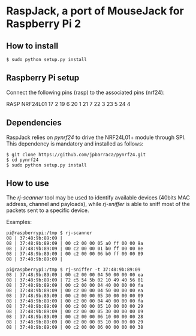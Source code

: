 RaspJack, a port of MouseJack for Raspberry Pi 2
================================================

How to install
--------------

```
$ sudo python setup.py install
```

Raspberry Pi setup
------------------

Connect the following pins (rasp) to the associated pins (nrf24):

RASP    NRF24L01
17      2
19      6
20      1
21      7
22      3
23      5
24      4

Dependencies
------------

RaspJack relies on *pynrf24* to drive the NRF24L01+ module through SPI. This dependency is mandatory
and installed as follows:

```
$ git clone https://github.com/jpbarraca/pynrf24.git
$ cd pynrf24
$ sudo python setup.py install
```

How to use
----------

The *rj-scanner* tool may be used to identify available devices (40bits MAC address, channel and payloads), while *rj-sniffer* is able to sniff most of the packets sent to a specific device.

Examples:

    pi@raspberrypi:/tmp $ rj-scanner 
    08 | 37:48:9b:89:09 | 
    08 | 37:48:9b:89:09 | 00 c2 00 00 05 a0 ff 00 00 9a
    08 | 37:48:9b:89:09 | 00 c2 00 00 01 b0 ff 00 00 8e
    08 | 37:48:9b:89:09 | 00 c2 00 00 06 b0 ff 00 00 89
    08 | 37:48:9b:89:09 | 

    pi@raspberrypi:/tmp $ rj-sniffer -t 37:48:9b:89:09
    08 | 37:48:9b:89:09 | 00 c2 00 00 04 50 00 00 00 ea
    08 | 37:48:9b:89:09 | 72 c5 54 5b 02 10 49 40 56 01
    08 | 37:48:9b:89:09 | 00 c2 00 00 04 40 00 00 00 fa
    08 | 37:48:9b:89:09 | 00 c2 00 00 04 50 00 00 00 ea
    08 | 37:48:9b:89:09 | 00 c2 00 00 05 30 00 00 00 09
    08 | 37:48:9b:89:09 | 00 c2 00 00 04 40 00 00 00 fa
    08 | 37:48:9b:89:09 | 00 c2 00 00 05 10 00 00 00 29
    08 | 37:48:9b:89:09 | 00 c2 00 00 05 30 00 00 00 09
    08 | 37:48:9b:89:09 | 00 c2 00 00 06 10 00 00 00 28
    08 | 37:48:9b:89:09 | 00 c2 00 00 05 10 00 00 00 29
    08 | 37:48:9b:89:09 | 00 c2 00 00 06 00 00 00 00 38

